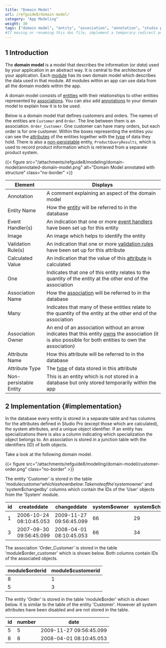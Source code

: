 ```yaml
---
title: "Domain Model"
url: /refguide8/domain-model/
category: "App Modeling"
weight: 30
tags: ["domain model", "entity", "association", "annotation", "studio pro"]
#If moving or renaming this doc file, implement a temporary redirect and let the respective team know they should update the URL in the product. See Mapping to Products for more details.
---
```


## 1 Introduction

The **domain model** is a model that describes the information (or *data*) used by your application in an abstract way. It is central to the architecture of your application. Each [module](/refguide8/modules/) has its own domain model which describes the data used in that module. All modules within an app can use data from all the domain models within the app.

A domain model consists of [entities](/refguide8/entities/) with their relationships to other entities represented by [associations](/refguide8/associations/). You can also add [annotations](/refguide8/annotations/) to your domain model to explain how it is to be used.

Below is a domain model that defines customers and orders. The names of the entities are `Customer` and `Order`. The line between them is an association. `Order_Customer`. One customer can have many orders, but each order is for one customer. Within the boxes representing the entities you can see the [attributes](/refguide8/attributes/) of the entities together with the [type](/refguide8/attributes/#type) of data they hold. There is also a [non-persistable](/refguide8/persistability/) entity, `ProductQueryResults`, which is used to record product information which is retrieved from a separate product system.

{{< figure src="/attachments/refguide8/modeling/domain-model/annotated-domain-model.png" alt="Domain Model annotated with structure" class="no-border" >}}

| Element | Displays |
| --- | --- |
| Annotation | A comment explaining an aspect of the domain model |
| Entity Name | How the [entity](/refguide8/entities/) will be referred to in the database |
| Event Handler(s) | An indication that one or more [event handlers](/refguide8/event-handlers/) have been set up for this entity |
| Image | An image which helps to identify the entity |
| Validation Rule(s) | An indication that one or more [validation rules](/refguide8/validation-rules/) have been set up for this attribute |
| Calculated Value | An indication that the value of this [attribute](/refguide8/attributes/) is calculated |
| One | Indicates that one of this entity relates to the quantity of the entity at the other end of the association |
| Association Name | How the [association](/refguide8/associations/) will be referred to in the database |
| Many | Indicates that many of these entities relate to the quantity of the entity at the other end of the association |
| Association Owner | An end of an association without an arrow indicates that this entity [owns](/refguide8/associations/#ownership) the association (it is also possible for both entities to own the association) |
| Attribute Name | How this attribute will be referred to in the database |
| Attribute Type | The [type](/refguide8/attributes/#type) of data stored in this attribute |
| Non-persistable Entity | This is an entity which is not stored in a database but only stored temporarily within the app |

## 2 Implementation {#implementation}

In the database every entity is stored in a separate table and has columns for the attributes defined in Studio Pro (except those which are calculated), the system attributes, and a unique object identifier. If an entity has specializations there is also a column indicating which specialization the object belongs to. An association is stored in a junction table with the identifiers (ID) of both objects.

Take a look at the following domain model.

{{< figure src="/attachments/refguide8/modeling/domain-model/customer-order.png" class="no-border" >}}

The entity 'Customer' is stored in the table 'module$customer' which is shown below. Take note of the 'system$owner' and 'system$changedby' columns which contain the IDs of the 'User' objects from the 'System' module.

| id | createddate | changeddate | system$owner | system$changedby | fullname |
| --- | --- | --- | --- | --- | --- |
| 1 | 2006-10-24 08:10:45.053 | 2009-11-27 09:56:45.099 | 66 | 29 | Steve Jobs |
| 3 | 2007-09-30 09:56:45.099 | 2008-04-01 08:10:45.053 | 66 | 34 | Bill Gates |

The association 'Order_Customer' is stored in the table 'module$order_customer' which is shown below. Both columns contain IDs of the associated objects.

| module$orderid | module$customerid |
| --- | --- |
| 8 | 1 |
| 5 | 3 |

The entity 'Order' is stored in the table 'module$order' which is shown below. It is similar to the table of the entity 'Customer'. However all system attributes have been disabled and are not stored in the table.

| id | number | date |
| --- | --- | --- |
| 5 | 5 | 2009-11-27 09:56:45.099 |
| 8 | 8 | 2008-04-01 08:10:45.053 |
